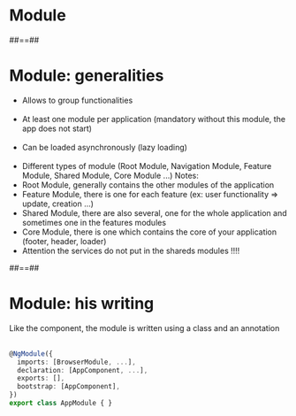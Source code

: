<!-- .slide: class="transition-bg-grey-1 underline" -->

# Module

##==##

<!-- .slide-->

# Module: generalities<br>

-   Allows to group functionalities <br> <br>
-   At least one module per application (mandatory without this module, the app does not start) <br> <br>
-   Can be loaded asynchronously (lazy loading) <br> <br>
-   Different types of module (Root Module, Navigation Module, Feature Module, Shared Module, Core Module ...)
    Notes:
-   Root Module, generally contains the other modules of the application
-   Feature Module, there is one for each feature (ex: user functionality => update, creation ...)
-   Shared Module, there are also several, one for the whole application and sometimes one in the features modules
-   Core Module, there is one which contains the core of your application (footer, header, loader)
-   Attention the services do not put in the shareds modules !!!!

##==##

<!-- .slide: class="with-code" -->

# Module: his writing

Like the component, the module is written using a class and an annotation
<br><br>

```typescript
@NgModule({
  imports: [BrowserModule, ...],
  declaration: [AppComponent, ...],
  exports: [],
  bootstrap: [AppComponent],
})
export class AppModule { }
```

<!-- .element: class="big-code" -->
